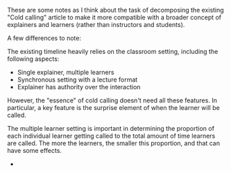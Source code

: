 These are some notes as I think about the task of decomposing the
existing "Cold calling" article to make it more compatible with a
broader concept of explainers and learners (rather than instructors
and students).

A few differences to note:

The existing timeline heavily relies on the classroom setting,
including the following aspects:

- Single explainer, multiple learners
- Synchronous setting with a lecture format
- Explainer has authority over the interaction

However, the "essence" of cold calling doesn't need all these
features. In particular, a key feature is the surprise element of when
the learner will be called.

The multiple learner setting is important in determining the proportion of each individual learner getting called to the total amount of time learners are called. The more the learners, the smaller this proportion, and that can have some effects.

- 